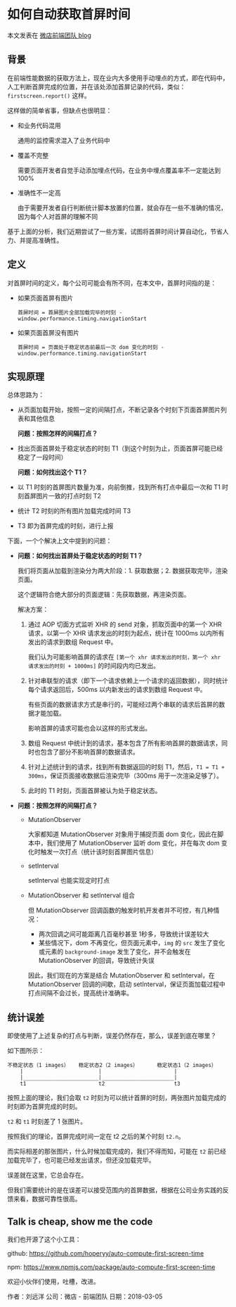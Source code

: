 # 如何自动获取首屏时间

本文发表在 [微店前端团队 blog](https://github.com/weidian-inc/FE-blog/issues/1)

## 背景

在前端性能数据的获取方法上，现在业内大多使用手动埋点的方式，即在代码中，人工判断首屏完成的位置，并在该处添加首屏记录的代码，类似：`firstscreen.report()` 这样。

这样做的简单省事，但缺点也很明显：

+   和业务代码混用

    通用的监控需求混入了业务代码中
    
+   覆盖不完整

    需要页面开发者自觉手动添加埋点代码，在业务中埋点覆盖率不一定能达到 100%
    
+   准确性不一定高

    由于需要开发者自行判断统计脚本放置的位置，就会存在一些不准确的情况，因为每个人对首屏的理解不同

基于上面的分析，我们近期尝试了一些方案，试图将首屏时间计算自动化，节省人力、并提高准确性。

## 定义

对首屏时间的定义，每个公司可能会有所不同，在本文中，首屏时间指的是：

+   如果页面首屏有图片

    ```
    首屏时间 = 首屏图片全部加载完毕的时刻 - window.performance.timing.navigationStart
    ```
    
+   如果页面首屏没有图片

    ```
    首屏时间 = 页面处于稳定状态前最后一次 dom 变化的时刻 - window.performance.timing.navigationStart
    ```
    
## 实现原理

总体思路为：

+   从页面加载开始，按照一定的间隔打点，不断记录各个时刻下页面首屏图片列表和其他信息
    
    **问题：按照怎样的间隔打点？**
    
+   找出页面首屏处于稳定状态的时刻 T1（到这个时刻为止，页面首屏可能已经稳定了一段时间）
    
    **问题：如何找出这个 T1？**

+   以 T1 时刻的首屏图片数量为准，向前倒推，找到所有打点中最后一次和 T1 时刻首屏图片一致的打点时刻 T2
+   统计 T2 时刻的所有图片加载完成时间 T3
+   T3 即为首屏完成的时刻，进行上报

下面，一个个解决上文中提到的问题：

+   **问题：如何找出首屏处于稳定状态的时刻 T1？**

    我们将页面从加载到渲染分为两大阶段：1. 获取数据；2. 数据获取完毕，渲染页面。

    这个逻辑符合绝大部分的页面逻辑：先获取数据，再渲染页面。
    
    解决方案：
    
    1. 通过 AOP 切面方式监听 XHR 的 send 对象，抓取页面中的第一个 XHR 请求，以第一个 XHR 请求发出的时刻为起点，统计在 1000ms 以内所有发出的请求到数组 Request 中。
    
       我们认为可能影响首屏的请求在 `[第一个 xhr 请求发出的时刻，第一个 xhr 请求发出的时刻 + 1000ms]` 的时间段内均已发出。
    
    2. 针对串联型的请求（即下一个请求依赖上一个请求的返回数据），同时统计每个请求返回后，500ms 以内新发出的请求到数组 Request 中。
    
        有些页面的数据请求方式是串行的，可能经过两个串联的请求后首屏的数据才能加载。
        
        影响首屏的请求可能也会以这样的形式发出。
    
    3. 数组 Request 中统计到的请求，基本包含了所有影响首屏的数据请求，同时也包含了部分不影响首屏的数据请求。
    4. 针对上述统计到的请求，找到所有数据返回的时刻 T1，然后，`T1 = T1 + 300ms`，保证页面接收数据后渲染完毕（300ms 用于一次渲染足够了）。
    5. 此时的 T1 时刻，页面首屏被认为处于稳定状态。

+   **问题：按照怎样的间隔打点？**

    +   MutationObserver

        大家都知道 MutationObserver 对象用于捕捉页面 dom 变化，因此在脚本中，我们使用了 MutationObserver 监听 dom 变化，并在每次 dom 变化时触发一次打点（统计该时刻首屏图片信息）
        
    +   setInterval

        setInterval 也能实现定时打点
        
    +   MutationObserver 和 setInterval 组合

        但 MutationObserver 回调函数的触发时机开发者并不可控，有几种情况：
        
        +   两次回调之间可能距离几百毫秒甚至 1秒多，导致统计误差较大
        +   某些情况下，dom 不再变化，但页面元素中，`img` 的 `src` 发生了变化或元素的 `background-image` 发生了变化，并不会触发在 MutationObserver 的回调，导致统计失误

        因此，我们现在的方案是结合 MutationObserver 和 setInterval，在 MutationObserver 回调的间歇，启动 setInterval，保证页面加载过程中打点间隔不会过长，提高统计准确率。
        
## 统计误差

即使使用了上述复杂的打点与判断，误差仍然存在，那么，误差到底在哪里？

如下图所示：

```
不稳定状态（1 images）   稳定状态2（2 images）      稳定状态1（2 images）
    |                        |                       |
    |________________________|_______________________|
    t1                       t2                      t3
```

按照上面的理论，我们会取 `t2` 时刻为可以统计首屏的时刻，两张图片加载完成的时刻即为首屏完成的时刻。

`t2` 和 `t1` 时刻差了 1 张图片。

按照我们的理论，首屏完成时间一定在 t2 之后的某个时刻 `t2.n`。

而实际相差的那张图片，什么时候加载完成的，我们不得而知，可能在 `t2` 前已经加载完毕了，也可能已经发出请求，但还没加载完毕。

误差就在这里，它总会存在。

但我们需要统计的是在误差可以接受范围内的首屏数据，根据在公司业务实践的反馈来看，数据可靠性很高。

## Talk is cheap, show me the code

我们也开源了这个小工具：

github: https://github.com/hoperyy/auto-compute-first-screen-time

npm: https://www.npmjs.com/package/auto-compute-first-screen-time

欢迎小伙伴们使用，吐槽，改进。

作者：刘远洋
公司：微店 - 前端团队
日期：2018-03-05
